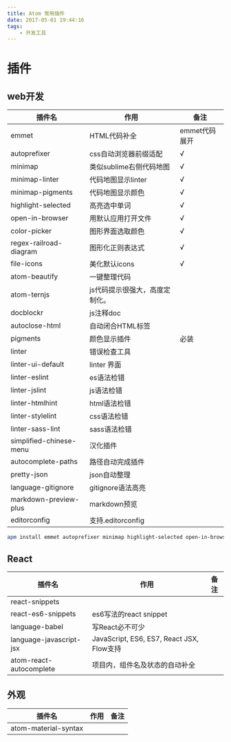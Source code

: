 ```yaml
---
title: Atom 常用插件
date: 2017-05-01 19:44:16
tags:
    - 开发工具
---
```

# 插件


## web开发

|插件名|作用|备注|
|-----|-----|-----|
|emmet|HTML代码补全|emmet代码展开|
|autoprefixer|css自动浏览器前缀适配|√|
|minimap|类似sublime右侧代码地图|√|
|minimap-linter|代码地图显示linter|√|
|minimap-pigments|代码地图显示颜色|√|
|highlight-selected|高亮选中单词|√|
|open-in-browser|用默认应用打开文件|√|
|color-picker|图形界面选取颜色|√|
|regex-railroad-diagram|图形化正则表达式|√|
|file-icons|美化默认icons|√|
|atom-beautify|一键整理代码||
|atom-ternjs|js代码提示很强大，高度定制化。||
|docblockr|js注释doc||
|autoclose-html|自动闭合HTML标签||
|pigments|颜色显示插件|必装|
|linter|错误检查工具||
|linter-ui-default|linter 界面||
|linter-eslint |es语法检错||
|linter-jslint |js语法检错||
|linter-htmlhint |html语法检错||
|linter-stylelint |css语法检错||
|linter-sass-lint |sass语法检错||
|simplified-chinese-menu |汉化插件||
|autocomplete-paths |路径自动完成插件||
|pretty-json |json自动整理||
|language-gitignore|gitignore语法高亮||
|markdown-preview-plus|markdown预览||
|editorconfig|支持.editorconfig||

```bash
apm install emmet autoprefixer minimap highlight-selected open-in-browser color-picker regex-railroad-diagram file-icons atom-beautify docblockr autoclose-html pigments linter linter-ui-default linter-eslint linter-jslint linter-htmlhint linter-csslint linter-sass-lint simplified-chinese-menu autocomplete-paths pretty-json language-gitignore markdown-preview-plus
```

## React

|插件名|作用|备注|
|-----|-----|-----|
|react-snippets|||
|react-es6-snippets |es6写法的react snippet||
|language-babel|写React必不可少||
|language-javascript-jsx |JavaScript, ES6, ES7, React JSX, Flow支持||
|atom-react-autocomplete|项目内，组件名及状态的自动补全 ||

## 外观

|插件名|作用|备注|
|-----|-----|-----|
|atom-material-syntax|||
